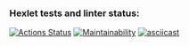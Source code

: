 ### Hexlet tests and linter status:
[![Actions Status](https://github.com/moxa-rumin/frontend-project-44/workflows/hexlet-check/badge.svg)](https://github.com/moxa-rumin/frontend-project-44/actions)
[![Maintainability](https://api.codeclimate.com/v1/badges/a99a88d28ad37a79dbf6/maintainability)](https://codeclimate.com/github/codeclimate/codeclimate/maintainability)
[![asciicast](https://asciinema.org/a/LuRak1Z9gl1XdQzQuPgMEPmpE.svg)](https://asciinema.org/a/LuRak1Z9gl1XdQzQuPgMEPmpE)
